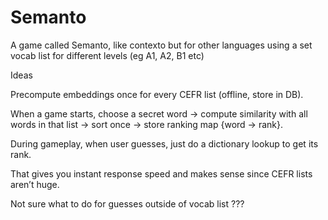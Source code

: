 # Semanto
A game called Semanto, like contexto but for other languages using a set vocab list for different levels (eg A1, A2, B1 etc)



Ideas 

Precompute embeddings once for every CEFR list (offline, store in DB).

When a game starts, choose a secret word → compute similarity with all words in that list → sort once → store ranking map {word → rank}.

During gameplay, when user guesses, just do a dictionary lookup to get its rank.

That gives you instant response speed and makes sense since CEFR lists aren’t huge.

Not sure what to do for guesses outside of vocab list ???

